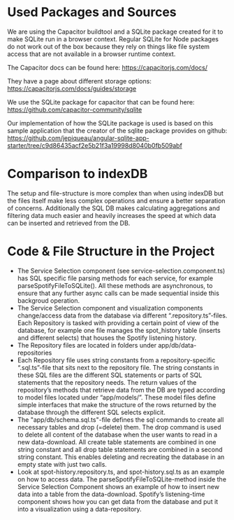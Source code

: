 # Used Packages and Sources

We are using the Capacitor buildtool and a SQLite package created for it to make SQLite run in a browser context. Regular SQLite for Node packages do not work out of the box because they rely on things like file system access that are not available in a browser runtime context.

The Capacitor docs can be found here: https://capacitorjs.com/docs/

They have a page about different storage options: https://capacitorjs.com/docs/guides/storage

We use the SQLite package for capacitor that can be found here: https://github.com/capacitor-community/sqlite

Our implementation of how the SQLite package is used is based on this sample application that the creator of the sqlite package provides on github: 
https://github.com/jepiqueau/angular-sqlite-app-starter/tree/c9d86435acf2e5b21f3a19998d8040b0fb509abf

# Comparison to indexDB

The setup and file-structure is more complex than when using indexDB but the files itself make less complex operations and ensure a better separation of concerns. Additionally the SQL DB makes calculating aggregations and filtering data much easier and heavily increases the speed at which data can be inserted and retrieved from the DB.

# Code & File Structure in the Project

- The Service Selection component (see service-selection.component.ts) has SQL specific file parsing methods for each service, for example parseSpotifyFileToSQLite(). All these methods are asynchronous, to ensure that any further async calls can be made sequential inside this backgroud operation.
- The Service Selection component and visualization components change/access data from the database via different “.repository.ts”-files. Each Repository is tasked with providing a certain point of view of the database, for example one file manages the spot_history table (inserts and different selects) that houses the Spotify listening history.
- The Repository files are located in folders under app/db/data-repositories
- Each Repository file uses string constants from a repository-specific “.sql.ts”-file that sits next to the repository file. The string constants in these SQL files are the different SQL statements or parts of SQL statements that the repository needs. The return values of the repository’s methods that retrieve data from the DB are typed according to model files located under “app/models/”. These model files define simple interfaces that make the structure of the rows returned by the database through the different SQL selects explicit.
- The "app/db/schema.sql.ts"-file defines the sql commands to create all necessary tables and drop (=delete) them. The drop command is used to delete all content of the database when the user wants to read in a new data-download. All create table statements are combined in one string constant and all drop table statements are combined in a second string constant. This enables deleting and recreating the database in an empty state with just two calls.
- Look at spot-history.repository.ts, and spot-history.sql.ts as an example on how to access data. The parseSpotifyFileToSQLite-method inside the Service Selection Component shows an example of how to insert new data into a table from the data-download. Spotify’s listening-time component shows how you can get data from the database and put it into a visualization using a data-repository.